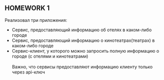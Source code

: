 ## HOMEWORK 1

Реализовал три приложения:

- Сервис, предоставляющий информацию об отелях в каком-либо городе
- Сервис, предоставляющий информацию о кинотеатрах(театрах) в каком-либо городе
- Сервис-клиент, у которого можно запросить полную информацию о городе (с отелями и кинотеатрами) \
\
Важно, что сервисы предоставляют информацию клиенту только через api-ключ

